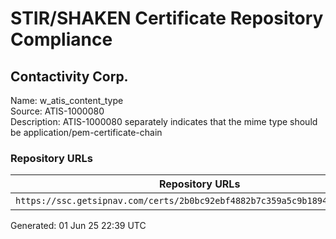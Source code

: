 # STIR/SHAKEN Certificate Repository Compliance

## Contactivity Corp.

Name: w_atis_content_type\
Source: ATIS-1000080\
Description: ATIS-1000080 separately indicates that the mime type should be application/pem-certificate-chain
### Repository URLs

| Repository URLs | Not After |  Problems | Link |
|-----------------|-----------|-----------|------|
| `https://ssc.getsipnav.com/certs/2b0bc92ebf4882b7c359a5c9b1894e9170775f99` | 21&#160;Feb&#160;26&#160;00:00&#160;UTC | true | [view](../../REPOS/cb53d0c7a99a8b52d66c19cb7898bba3621b1919/README.md) |


Generated: 01 Jun 25 22:39 UTC